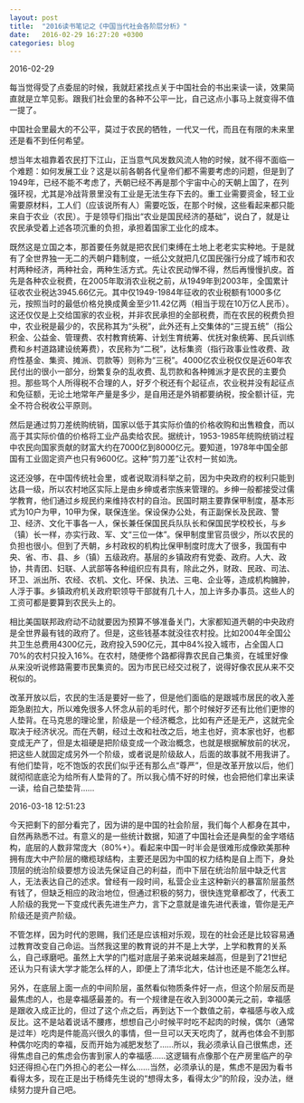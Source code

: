 ```yaml
---
layout: post
title:  "2016读书笔记之《中国当代社会各阶层分析》"
date:   2016-02-29 16:27:20 +0300
categories: blog
---
```


2016-02-29

每当觉得受了点委屈的时候，我就赶紧找点关于中国社会的书出来读一读，效果简直就是立竿见影。跟我们社会里的各种不公平一比，自己这点小事马上就变得不值一提了。

中国社会里最大的不公平，莫过于农民的牺牲，一代又一代，而且在有限的未来里还是看不到任何希望。

想当年太祖靠着农民打下江山，正当意气风发数风流人物的时候，就不得不面临一个难题：如何发展工业？这是以前各朝各代皇帝们都不需要考虑的问题，但是到了1949年，已经不能不考虑了，兲朝已经不再是那个宇宙中心的天朝上国了，在列强环视，尤其是冷战背景里没有工业是无法生存下去的。重工业需要资金，轻工业需要原材料，工人们（应该说所有人）需要吃饭，在那个时候，这些看起来都只能来自于农业（农民）。于是领导们指出“农业是国民经济的基础”，说白了，就是让农民承受着上述各项沉重的负担，承担着国家工业化的成本。

既然这是立国之本，那首要任务就是把农民们束缚在土地上老老实实种地。于是就有了全世界独一无二的兲朝户籍制度，一纸公文就把几亿国民强行分成了城市和农村两种经济，两种社会，两种生活方式。先让农民动惮不得，然后再慢慢扒皮。首先是各种农业税费，在2005年取消农业税之前，从1949年到2003年，全国累计征收农业税达3945.66亿元。其中仅1949-1984年征收的农业税额有1000多亿元，按照当时的最低价格兑换成黄金至少11.42亿两（相当于现在10万亿人民币）。这还仅仅是上交给国家的农业税，并非农民承担的全部税费，而在农民的税费负担中，农业税是最少的，农民称其为“头税”，此外还有上交集体的“三提五统”（指公积金、公益金、管理费、农村教育统筹、计划生育统筹、优抚对象统筹、民兵训练费和乡村道路建设统筹费），农民称为“二税”，达标集资（指行政事业性收费、政府性基金、集资、摊派、罚款等）则称为“三税”。4000亿农业税仅仅是近60年农民付出的很小一部分，纷繁复杂的乱收费、乱罚款和各种摊派才是农民的主要负担。那些骂个人所得税不合理的人，好歹个税还有个起征点，农业税并没有起征点和免征额，无论土地常年产量是多少，是自用还是外销都要纳税，按全额计征，完全不符合税收公平原则。

然后是通过剪刀差统购统销，国家以低于其实际价值的价格收购和出售粮食，而以高于其实际价值的价格将工业产品卖给农民。据统计，1953-1985年统购统销过程中农民向国家贡献的财富大约在7000亿到8000亿元。要知道，1978年中国全部国有工业固定资产也只有9600亿。这种“剪刀差”让农村一贫如洗。

这还没够，在中国传统社会里，或者说取消科举之前，因为中央政府的权利只能到达县一级，所以农村地区实际上是由乡绅或者宗族来管理的。乡绅一般都接受过儒学教育，他们通过乡规民约来维持农村的自治。民国时期主要靠保甲制度，基本形式为10户为甲，10甲为保，联保连坐。保设保办公处，有正副保长及民政、警卫、经济、文化干事各一人，保长兼任保国民兵队队长和保国民学校校长，与乡（镇）长一样，亦实行政、军、文“三位一体”。保甲制度里官员很少，所以农民的负担也很小。但到了兲朝，乡村政权的机构比保甲制度时庞大了很多，我国有中央、省、市、县、乡（镇）五级政府。基层的乡镇政府有党委、政府。人大、政协，共青团、妇联、人武部等各种组织应有具有，除此之外，财政、民政、司法、环卫、派出所、农经、农机、文化、环保、执法、三电、企业等，造成机构臃肿，人浮于事。乡镇政府机关政府职领导干部就有几十人，加上许多办事员。这些人的工资可都是要算到农民头上的。

相比美国联邦政府动不动就要因为预算不够准备关门，大家都知道兲朝的中央政府是全世界最有钱的政府了。但是，这些钱基本就没往农村投。比如2004年全国公共卫生总费用4300亿元，政府投入590亿元，其中84%投入城市，占全国人口70%的农村只投入16%。在农村，随便修个路都得靠农民自己集资，在城里好像从来没听说修路需要市民集资的。因为市民已经交过税了，说得好像农民从来不交税似的。

改革开放以后，农民的生活是要好一些了，但是他们面临的是跟城市居民的收入差距急剧拉大，所以难免很多人怀念从前的毛时代，那个时候好歹还有比他们更惨的人垫背。在马克思的理论里，阶级是一个经济概念，比如有产还是无产，这就完全取决于经济状况。而在兲朝，经过土改和社改之后，地主也好，资本家也好，也都变成无产了，但是太祖硬是把阶级变成一个政治概念，也就是根据解放前的状况，把这些人就固定成另外一个阶级，或者说是阶级敌人，后面的故事就不用我讲了。有他们垫背，吃不饱饭的农民们似乎还有那么点“尊严”，但是改革开放以后，他们就彻彻底底沦为给所有人垫背的了。所以我心情不好的时候，也会把他们拿出来读一读，给自己垫垫背……

2016-03-18 12:51:23

今天把剩下的部分看完了，因为讲的是中国的社会阶层，我们每个人都身在其中，自然再熟悉不过。有意义的是一些统计数据，知道了中国社会还是典型的金字塔结构，底层的人数非常庞大（80%+）。看起来中国一时半会是很难形成像欧美那种拥有庞大中产阶层的橄榄球结构，主要还是因为中国的权力结构是自上而下，身处顶层的统治阶级要想方设法先保证自己的利益，而中下层在统治阶层中缺乏代言人，无法表达自己的述求。曾经有一段时间，私营企业主这种新兴的暴富阶层虽然有钱了，但缺乏相应的政治地位，但通过积极的努力，很快连党章都改了，代表工人阶级的我党一下变成代表先进生产力，言下之意就是谁先进代表谁，管你是无产阶级还是资产阶级。

不管怎样，因为时代的恩赐，我们还是应该相对乐观，现在的社会还是比较容易通过教育改变自己命运。当然我这里的教育说的并不是上大学，上学和教育的关系么，自己琢磨吧。虽然上大学的门槛对底层子弟来说越来越高，但是到了21世纪还认为只有读大学才能怎么样的人，即便上了清华北大，估计也还是不能怎么样。

另外，在底层上面一点的中间阶层，虽然看似物质条件好一点，但这个阶层反而是最焦虑的人，也是幸福感最差的。有一个规律是在收入到3000美元之前，幸福感是跟收入成正比的，但过了这个点之后，再到达下一个数值之前，幸福感与收入成反比。这不是站着说话不腰疼，想想自己小时候平时吃不起肉的时候，偶尔（通常是过年）吃肉是件能高兴很久的事情，但一旦可以天天吃肉了，就再也体会不到那种偶尔吃肉的幸福，反而开始为减肥发愁了……所以，我必须承认自己很焦虑，还得焦虑自己的焦虑会伤害到家人的幸福感……这逻辑有点像那个在产房里临产的孕妇还得担心在门外担心的老公一样么……当然，必须承认的是，焦虑不是因为看书看得太多，现在正是出于杨绛先生说的“想得太多，看得太少”的阶段，没办法，继续努力提升自己吧。
